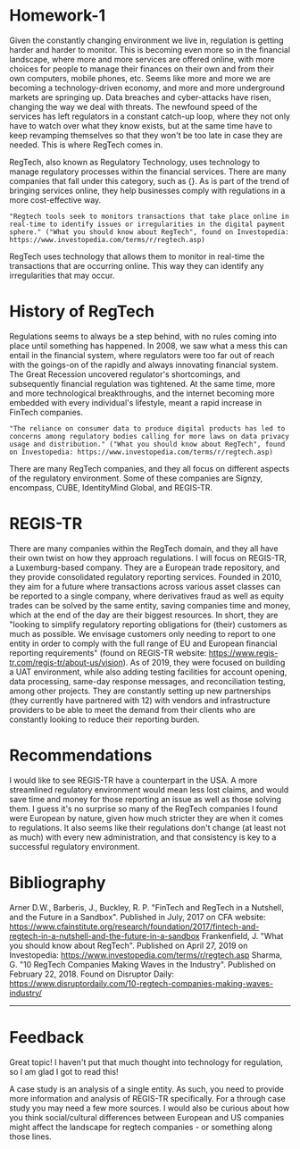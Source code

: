 # Homework-1
Given the constantly changing environment we live in, regulation is getting harder and harder to monitor. This is becoming even more so in the financial landscape, where more and more services are offered online, with more choices for people to manage their finances on their own and from their own computers, mobile phones, etc. Seems like more and more we are becoming a technology-driven economy, and more and more underground markets are springing up. Data breaches and cyber-attacks have risen, changing the way we deal with threats. The newfound speed of the services has left regulators in a constant catch-up loop, where they not only have to watch over what they know exists, but at the same time have to keep revamping themselves so that they won't be too late in case they are needed. This is where RegTech comes in.

RegTech, also known as Regulatory Technology, uses technology to manage regulatory processes within the financial services. There are many companies that fall under this category, such as {}. As is part of the trend of bringing services online, they help businesses comply with regulations in a more cost-effective way. 

    "Regtech tools seek to monitors transactions that take place online in real-time to identify issues or irregularities in the digital payment sphere." ("What you should know about RegTech", found on Investopedia: https://www.investopedia.com/terms/r/regtech.asp)
    
RegTech uses technology that allows them to monitor in real-time the transactions that are occurring online. This way they can identify any irregularities that may occur.

# History of RegTech
Regulations seems to always be a step behind, with no rules coming into place until something has happened. In 2008, we saw what a mess this can entail in the financial system, where regulators were too far out of reach with the goings-on of the rapidly and always innovating financial system. The Great Recession uncovered regulator's shortcomings, and subsequently financial regulation was tightened. At the same time, more and more technological breakthroughs, and the internet becoming more embedded with every individual's lifestyle, meant a rapid increase in FinTech companies. 

    "The reliance on consumer data to produce digital products has led to concerns among regulatory bodies calling for more laws on data privacy usage and distribution." ("What you should know about RegTech", found on Investopedia: https://www.investopedia.com/terms/r/regtech.asp)
    
There are many RegTech companies, and they all focus on different aspects of the regulatory environment. Some of these companies are Signzy, encompass, CUBE, IdentityMind Global, and REGIS-TR.


# REGIS-TR
There are many companies within the RegTech domain, and they all have their own twist on how they approach regulations. I will focus on REGIS-TR, a Luxemburg-based company. They are a European trade repository, and they provide consolidated regulatory reporting services. Founded in 2010, they aim for a future where transactions across various asset classes can be reported to a single company, where derivatives fraud as well as equity trades can be solved by the same entity, saving companies time and money, which at the end of the day are their biggest resources. In short, they are "looking to simplify regulatory reporting obligations for (their) customers as much as possible. We envisage customers only needing to report to one entity in order to comply with the full range of EU and European financial reporting requirements" (found on REGIS-TR website: https://www.regis-tr.com/regis-tr/about-us/vision).
As of 2019, they were focused on building a UAT environment, while also adding testing facilities for account opening, data processing, same-day response messages, and reconciliation testing, among other projects. They are constantly setting up new partnerships (they currently have partnered with 12) with vendors and infrastructure providers to be able to meet the demand from their clients who are constantly looking to reduce their reporting burden. 

# Recommendations
I would like to see REGIS-TR have a counterpart in the USA. A more streamlined regulatory environment would mean less lost claims, and would save time and money for those reporting an issue as well as those solving them. 
I guess it's no surprise so many of the RegTech companies I found were European by nature, given how much stricter they are when it comes to regulations. It also seems like their regulations don't change (at least not as much) with every new administration, and that consistency is key to a successful regulatory environment.


# Bibliography

Arner D.W., Barberis, J., Buckley, R. P. "FinTech and RegTech in a Nutshell, and the Future in a Sandbox". Published in July, 2017 on CFA website: https://www.cfainstitute.org/research/foundation/2017/fintech-and-regtech-in-a-nutshell-and-the-future-in-a-sandbox
Frankenfield, J. "What you should know about RegTech". Published on April 27, 2019 on Investopedia: https://www.investopedia.com/terms/r/regtech.asp
Sharma, G. "10 RegTech Companies Making Waves in the Industry". Published on February 22, 2018. Found on Disruptor Daily: https://www.disruptordaily.com/10-regtech-companies-making-waves-industry/

***
# Feedback 
Great topic! I haven't put that much thought into technology for regulation, so I am glad I got to read this!

A case study is an analysis of a single entity. As such, you need to provide more information and analysis of REGIS-TR specifically. For a through case study you may need a few more sources. I would also be curious about how you think social/cultural differences between European and US companies might affect the landscape for regtech companies - or something along those lines.
